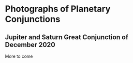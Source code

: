 # Photographs of Planetary Conjunctions

## Jupiter and Saturn Great Conjunction of December 2020

More to come
